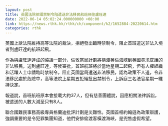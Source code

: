 ```yaml
---
layout: post
title: 英國法院拒頒禁制令阻遣送非法移民航班飛往盧旺達
date: 2022-06-14 05:02:24.000000000 +08:00
link: https://news.rthk.hk/rthk/ch/component/k2/1652884-20220614.htm
categories: rthk
---
```


英國上訴法院維持高等法院的裁決，拒絕發出臨時禁制令，阻止首班遣送非法入境者到盧旺達的航班起飛。

作為與盧旺達達成的協議一部分，倫敦當局計劃將橫渡英倫海峽到英國尋求庇護的非法移民，送到盧旺達，等候審批，首班航班將於當地星期二起飛，但有人權組織和活躍人士申請臨時禁制令，阻止英國當局遣送非法移民，認為政策不人道，令非法移民處於危險中，高等法院上星期五拒絕批出禁制令，上訴庭三名法官星期一維持決定。

報道說，首班航班原本會接載大約37人，但有慈善團體說，因應相關法律訴訟，被遣送的人數大減至只有8人。

聯合國難民事務高級專員格蘭迪批評計劃是災難性。英國首相約翰遜為政策辯護，強調重要的是令犯罪集團知道，他們安排偷渡客橫渡海峽，是兜售虛假希望。
